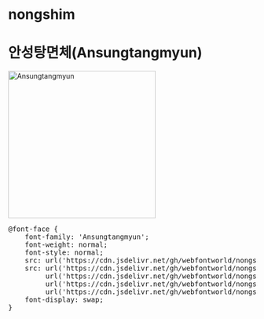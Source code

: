 # nongshim

# 안성탕면체(Ansungtangmyun)

<a href="https://wess.tistory.com" target="_blank">
    <img src="https://webfontworld.github.io/nongshim/Ansungtangmyun.jpg" alt="Ansungtangmyun" style="width:300px">
</a>
<pre>
@font-face {
    font-family: 'Ansungtangmyun';
    font-weight: normal;
    font-style: normal;
    src: url('https://cdn.jsdelivr.net/gh/webfontworld/nongshim/Ansungtangmyun-Bold.eot');
    src: url('https://cdn.jsdelivr.net/gh/webfontworld/nongshim/Ansungtangmyun-Bold.eot?#iefix') format('embedded-opentype'),
         url('https://cdn.jsdelivr.net/gh/webfontworld/nongshim/Ansungtangmyun-Bold.woff2') format('woff2'),
         url('https://cdn.jsdelivr.net/gh/webfontworld/nongshim/Ansungtangmyun-Bold.woff') format('woff'),
         url('https://cdn.jsdelivr.net/gh/webfontworld/nongshim/Ansungtangmyun-Bold.ttf') format("truetype");
    font-display: swap;
} 
</pre>
